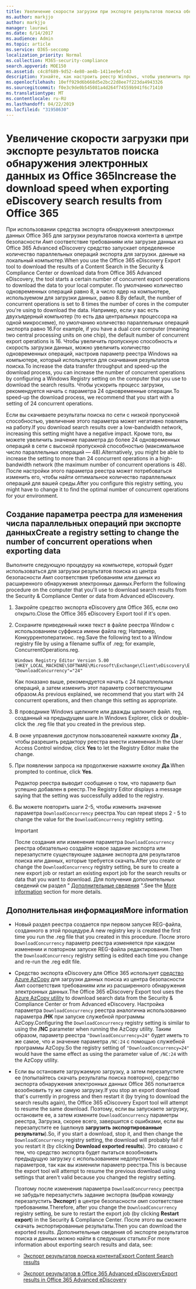 ```yaml
---
title: Увеличение скорости загрузки при экспорте результатов поиска обнаружения электронных данных из Office 365
ms.author: markjjo
author: markjjo
manager: laurawi
ms.date: 6/14/2017
ms.audience: Admin
ms.topic: article
ms.service: O365-seccomp
localization_priority: Normal
ms.collection: M365-security-compliance
search.appverid: MOE150
ms.assetid: c4c8f689-9d52-4e80-ae4b-1411ee9efc43
description: Узнайте, как настроить реестр Windows, чтобы увеличить пропускную способность данных при загрузке результатов поиска и данных поиска из центра безопасности _Амп_ соответствия требованиям и расширенного обнаружения электронных данных в Office 365.
ms.openlocfilehash: 10eff929d6b668d5e2bc22d8ee7f223da4943326
ms.sourcegitcommit: f0e3c9de0b545081a4d264f74559b941f6c71410
ms.translationtype: MT
ms.contentlocale: ru-RU
ms.lasthandoff: 04/22/2019
ms.locfileid: "31958630"
---
```

# <a name="increase-the-download-speed-when-exporting-ediscovery-search-results-from-office-365"></a><span data-ttu-id="072e9-103">Увеличение скорости загрузки при экспорте результатов поиска обнаружения электронных данных из Office 365</span><span class="sxs-lookup"><span data-stu-id="072e9-103">Increase the download speed when exporting eDiscovery search results from Office 365</span></span>

<span data-ttu-id="072e9-104">При использовании средства экспорта обнаружения электронных данных Office 365 для загрузки результатов поиска контента в центре безопасности _Амп_ соответствие требованиям или загрузке данных из Office 365 Advanced eDiscovery средство запускает определенное количество параллельных операций экспорта для загрузки. данные на локальный компьютер.</span><span class="sxs-lookup"><span data-stu-id="072e9-104">When you use the Office 365 eDiscovery Export tool to download the results of a Content Search in the Security & Compliance Center or download data from Office 365 Advanced eDiscovery, the tool starts a certain number of concurrent export operations to download the data to your local computer.</span></span> <span data-ttu-id="072e9-105">По умолчанию количество одновременных операций равно 8, а число ядер на компьютере, используемом для загрузки данных, равно 8.</span><span class="sxs-lookup"><span data-stu-id="072e9-105">By default, the number of concurrent operations is set to 8 times the number of cores in the computer you're using to download the data.</span></span> <span data-ttu-id="072e9-106">Например, если у вас есть двухъядерный компьютер (то есть два центральных процессора на одной микросхеме), по умолчанию количество параллельных операций экспорта равно 16.</span><span class="sxs-lookup"><span data-stu-id="072e9-106">For example, if you have a dual core computer (meaning two central processing units on one chip), the default number of concurrent export operations is 16.</span></span> <span data-ttu-id="072e9-107">Чтобы увеличить пропускную способность и скорость загрузки данных, можно увеличить количество одновременных операций, настроив параметр реестра Windows на компьютере, который используется для скачивания результатов поиска.</span><span class="sxs-lookup"><span data-stu-id="072e9-107">To increase the data transfer throughput and speed-up the download process, you can increase the number of concurrent operations by configuring a Windows Registry setting on the computer that you use to download the search results.</span></span> <span data-ttu-id="072e9-108">Чтобы ускорить процесс загрузки, рекомендуется начать с параметра 24 одновременные операции.</span><span class="sxs-lookup"><span data-stu-id="072e9-108">To speed-up the download process, we recommend that you start with a setting of 24 concurrent operations.</span></span>
  
<span data-ttu-id="072e9-109">Если вы скачиваете результаты поиска по сети с низкой пропускной способностью, увеличение этого параметра может негативно повлиять на работу.</span><span class="sxs-lookup"><span data-stu-id="072e9-109">If you download search results over a low-bandwidth network, increasing this setting might have a negative impact.</span></span> <span data-ttu-id="072e9-110">Кроме того, вы можете увеличить значение параметра до более 24 одновременных операций в сети с высокой пропускной способностью (максимальное число параллельных операций — 48).</span><span class="sxs-lookup"><span data-stu-id="072e9-110">Alternatively, you might be able to increase the setting to more than 24 concurrent operations in a high-bandwidth network (the maximum number of concurrent operations is 48).</span></span> <span data-ttu-id="072e9-111">После настройки этого параметра реестра может потребоваться изменить его, чтобы найти оптимальное количество параллельных операций для вашей среды.</span><span class="sxs-lookup"><span data-stu-id="072e9-111">After you configure this registry setting, you might have to change it to find the optimal number of concurrent operations for your environment.</span></span>
  
## <a name="create-a-registry-setting-to-change-the-number-of-concurrent-operations-when-exporting-data"></a><span data-ttu-id="072e9-112">Создание параметра реестра для изменения числа параллельных операций при экспорте данных</span><span class="sxs-lookup"><span data-stu-id="072e9-112">Create a registry setting to change the number of concurrent operations when exporting data</span></span>

<span data-ttu-id="072e9-113">Выполните следующую процедуру на компьютере, который будет использоваться для загрузки результатов поиска из центра безопасности _Амп_ соответствия требованиям или данных из расширенного обнаружения электронных данных.</span><span class="sxs-lookup"><span data-stu-id="072e9-113">Perform the following procedure on the computer that you'll use to download search results from the Security & Compliance Center or data from Advanced eDiscovery.</span></span>
  
1. <span data-ttu-id="072e9-114">Закройте средство экспорта eDiscovery для Office 365, если оно открыто.</span><span class="sxs-lookup"><span data-stu-id="072e9-114">Close the Office 365 eDiscovery Export tool if it's open.</span></span> 
    
2. <span data-ttu-id="072e9-115">Сохраните приведенный ниже текст в файле реестра Window с использованием суффикса имени файла reg; Например, Конкуррентоператионс. reg.</span><span class="sxs-lookup"><span data-stu-id="072e9-115">Save the following text to a Window registry file by using a filename suffix of .reg; for example, ConcurrentOperations.reg.</span></span> 
    
    ```
    Windows Registry Editor Version 5.00
    [HKEY_LOCAL_MACHINE\SOFTWARE\Microsoft\Exchange\Client\eDiscovery\ExportTool]
    "DownloadConcurrency"="24"
    ```

    <span data-ttu-id="072e9-116">Как показано выше, рекомендуется начать с 24 параллельных операций, а затем изменить этот параметр соответствующим образом.</span><span class="sxs-lookup"><span data-stu-id="072e9-116">As previous explained, we recommend that you start with 24 concurrent operations, and then change this setting as appropriate.</span></span>
    
3. <span data-ttu-id="072e9-117">В проводнике Windows щелкните или дважды щелкните файл. reg, созданный на предыдущем шаге.</span><span class="sxs-lookup"><span data-stu-id="072e9-117">In Windows Explorer, click or double-click the .reg file that you created in the previous step.</span></span>
    
4. <span data-ttu-id="072e9-118">В окне управления доступом пользователей нажмите кнопку **Да** , чтобы разрешить редактору реестра внести изменения.</span><span class="sxs-lookup"><span data-stu-id="072e9-118">In the User Access Control window, click **Yes** to let the Registry Editor make the change.</span></span> 
    
5. <span data-ttu-id="072e9-119">При появлении запроса на продолжение нажмите кнопку **Да**.</span><span class="sxs-lookup"><span data-stu-id="072e9-119">When prompted to continue, click **Yes**.</span></span>
    
    <span data-ttu-id="072e9-120">Редактор реестра выводит сообщение о том, что параметр был успешно добавлен в реестр.</span><span class="sxs-lookup"><span data-stu-id="072e9-120">The Registry Editor displays a message saying that the setting was successfully added to the registry.</span></span>
    
6. <span data-ttu-id="072e9-121">Вы можете повторить шаги 2-5, чтобы изменить значение параметра `DownloadConcurrency` реестра.</span><span class="sxs-lookup"><span data-stu-id="072e9-121">You can repeat steps 2 - 5 to change the value for the  `DownloadConcurrency` registry setting.</span></span> 
    
    > [!IMPORTANT]
    > <span data-ttu-id="072e9-122">После создания или изменения параметра `DownloadConcurrency` реестра обязательно создайте новое задание экспорта или перезапустите существующее задание экспорта для результатов поиска или данных, которые требуется скачать.</span><span class="sxs-lookup"><span data-stu-id="072e9-122">After you create or change the  `DownloadConcurrency` registry setting, be sure to create a new export job or restart an existing export job for the search results or data that you want to download.</span></span> <span data-ttu-id="072e9-123">Для получения дополнительных сведений см раздел " [Дополнительные сведения](#more-information) ".</span><span class="sxs-lookup"><span data-stu-id="072e9-123">See the [More information](#more-information) section for more details.</span></span> 
  
## <a name="more-information"></a><span data-ttu-id="072e9-124">Дополнительная информация</span><span class="sxs-lookup"><span data-stu-id="072e9-124">More information</span></span>

- <span data-ttu-id="072e9-125">Новый раздел реестра создается при первом запуске REG-файла, созданного в этой процедуре.</span><span class="sxs-lookup"><span data-stu-id="072e9-125">A new registry key is created the first time you run the .reg file that you created in this procedure.</span></span> <span data-ttu-id="072e9-126">После этого `DownloadConcurrency` параметр реестра изменяется при каждом изменении и повторном запуске REG-файла редактирования.</span><span class="sxs-lookup"><span data-stu-id="072e9-126">Then the  `DownloadConcurrency` registry setting is edited each time you change and re-run the .reg edit file.</span></span> 
    
- <span data-ttu-id="072e9-127">Средство экспорта eDiscovery для Office 365 использует [средство Azure AzCopy](https://go.microsoft.com/fwlink/?linkid=849949) для загрузки данных поиска из центра безопасности _Амп_ соответствия требованиям или из расширенного обнаружения электронных данных.</span><span class="sxs-lookup"><span data-stu-id="072e9-127">The Office 365 eDiscovery Export tool uses the [Azure AzCopy utility](https://go.microsoft.com/fwlink/?linkid=849949) to download search data from the Security & Compliance Center or from Advanced eDiscovery.</span></span> <span data-ttu-id="072e9-128">Настройка параметра `DownloadConcurrency` реестра аналогична использованию параметра **/НК** при запуске служебной программы AzCopy.</span><span class="sxs-lookup"><span data-stu-id="072e9-128">Configuring the  `DownloadConcurrency` registry setting is similar to using the **/NC** parameter when running the AzCopy utility.</span></span> <span data-ttu-id="072e9-129">Таким образом, параметр реестра `"DownloadConcurrency=24"` будет иметь то же самое, что и значение параметра `/NC:24` с помощью служебной программы AzCopy.</span><span class="sxs-lookup"><span data-stu-id="072e9-129">So the registry setting of  `"DownloadConcurrency=24"` would have the same effect as using the parameter value of  `/NC:24` with the AzCopy utility.</span></span> 
    
- <span data-ttu-id="072e9-130">Если вы остановите загружаемую загрузку, а затем перезапустите ее (попытайтесь скачать результаты поиска повторно), средство экспорта обнаружения электронных данных Office 365 попытается возобновить ту же самую загрузку.</span><span class="sxs-lookup"><span data-stu-id="072e9-130">If you stop an export download that's currently in progress and then restart it (by trying to download the search results again), the Office 365 eDiscovery Export tool will attempt to resume the same download.</span></span> <span data-ttu-id="072e9-131">Поэтому, если вы запускаете загрузку, остановите ее, а затем измените `DownloadConcurrency` параметры реестра, Загрузка, скорее всего, завершится с ошибками, если вы перезапустите ее (щелкнув **загрузить экспортированные результаты**).</span><span class="sxs-lookup"><span data-stu-id="072e9-131">So, if you start a download, stop it, and then change the  `DownloadConcurrency` registry setting, the download will probably fail if you restart it (by clicking **Download exported results**).</span></span> <span data-ttu-id="072e9-132">Это связано с тем, что средство экспорта будет пытаться возобновить предыдущую загрузку с использованием недопустимых параметров, так как вы изменили параметр реестра.</span><span class="sxs-lookup"><span data-stu-id="072e9-132">This is because the export tool will attempt to resume the previous download using settings that aren't valid because you changed the registry setting.</span></span>
    
    <span data-ttu-id="072e9-133">Поэтому после изменения параметра `DownloadConcurrency` реестра не забудьте перезапустить задание экспорта (выбрав команду перезапустить **Экспорт**) в центре безопасности _амп_ соответствие требованиям.</span><span class="sxs-lookup"><span data-stu-id="072e9-133">Therefore, after you change the  `DownloadConcurrency` registry setting, be sure to restart the export job (by clicking **Restart export**) in the Security & Compliance Center.</span></span> <span data-ttu-id="072e9-134">После этого вы сможете скачать экспортированные результаты.</span><span class="sxs-lookup"><span data-stu-id="072e9-134">Then you can download the exported results.</span></span> <span data-ttu-id="072e9-135">Дополнительные сведения об экспорте результатов поиска и данных можно найти в следующих статьях:</span><span class="sxs-lookup"><span data-stu-id="072e9-135">For more information about exporting search results and data, see:</span></span>
    
  - [<span data-ttu-id="072e9-136">Экспорт результатов поиска контента</span><span class="sxs-lookup"><span data-stu-id="072e9-136">Export Content Search results</span></span>](export-search-results.md)
    
  - [<span data-ttu-id="072e9-137">Экспорт результатов в Office 365 Advanced eDiscovery</span><span class="sxs-lookup"><span data-stu-id="072e9-137">Export results in Office 365 Advanced eDiscovery</span></span>](export-results-in-advanced-ediscovery.md)
    
